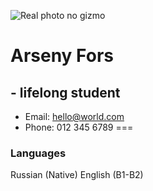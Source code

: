 ![Real photo no gizmo](https://images.unsplash.com/photo-1543610892-0b1f7e6d8ac1?ixlib=rb-4.0.3&ixid=MnwxMjA3fDB8MHxwaG90by1wYWdlfHx8fGVufDB8fHx8&auto=format&fit=crop&w=687&q=80)
# Arseny Fors
## - lifelong student
+ Email: hello@world.com
+ Phone: 012 345 6789
===
### Languages
Russian (Native)
English (B1-B2)